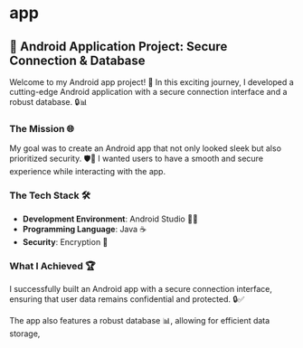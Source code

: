 # app
## 📱 Android Application Project: Secure Connection & Database

Welcome to my Android app project! 🚀 In this exciting journey, I developed a cutting-edge Android application with a secure connection interface and a robust database. 🔒📊

### The Mission 🌐

My goal was to create an Android app that not only looked sleek but also prioritized security. 🛡️📱 I wanted users to have a smooth and secure experience while interacting with the app.

### The Tech Stack 🛠️

- **Development Environment**: Android Studio 🧑‍💻
- **Programming Language**: Java ☕
- **Security**: Encryption 🔐

### What I Achieved 🏆

I successfully built an Android app with a secure connection interface, ensuring that user data remains confidential and protected. 🔒✅

The app also features a robust database 📊, allowing for efficient data storage,
